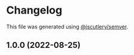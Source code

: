 # Changelog

This file was generated using [@jscutlery/semver](https://github.com/jscutlery/semver).

## 1.0.0 (2022-08-25)
